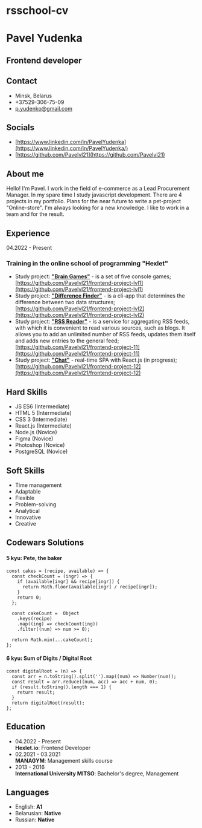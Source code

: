 # rsschool-cv

# Pavel Yudenka

## Frontend developer

## Contact
* Minsk, Belarus
* +37529-306-75-09
* [p.yudenko@gmail.com](mailto:p.yudenko@gmail.com)

## Socials
* [https://www.linkedin.com/in/PavelYudenka](https://www.linkedin.com/in/PavelYudenka/)
* [https://github.com/Pavelvl21](https://github.com/Pavelvl21)

## About me
Hello! I'm Pavel. I work in the field of e-commerce as a Lead Procurement Manager. In my spare time I study javascript development. There are 4 projects in my portfolio. Plans for the near future to write a pet-project "Online-store". I'm always looking for a new knowledge. I like to work in a team and for the result.

## Experience
04.2022 - Present
### Training in the online school of programming "Hexlet"
* Study project: [**"Brain Games"**](https://github.com/Pavelvl21/frontend-project-lvl1) - is a set of five console games;  
[https://github.com/Pavelvl21/frontend-project-lvl1](https://github.com/Pavelvl21/frontend-project-lvl1)
* Study project: [**"Difference Finder"**](https://github.com/Pavelvl21/frontend-project-lvl2) - is a cli-app that determines the difference between two data structures;  
[https://github.com/Pavelvl21/frontend-project-lvl2](https://github.com/Pavelvl21/frontend-project-lvl2)
* Study project: [**"RSS Reader"**](https://github.com/Pavelvl21/frontend-project-11) - is a service for aggregating RSS feeds, with which it is convenient to read various sources, such as blogs. It allows you to add an unlimited number of RSS feeds, updates them itself and adds new entries to the general feed;
[https://github.com/Pavelvl21/frontend-project-11](https://github.com/Pavelvl21/frontend-project-11)
* Study project: [**"Chat"**](https://github.com/Pavelvl21/frontend-project-12) - real-time SPA with React.js (in progress);  
[https://github.com/Pavelvl21/frontend-project-12](https://github.com/Pavelvl21/frontend-project-12)  

## Hard Skills
* JS ES6 (Intermediate)
* HTML 5 (Intermediate)
* CSS 3 (Intermediate)
* React.js (Intermediate)
* Node.js (Novice)
* Figma (Novice)
* Photoshop (Novice)
* PostgreSQL (Novice)

## Soft Skills
* Time management
* Adaptable
* Flexible
* Problem-solving
* Analytical
* Innovative
* Creative

## Codewars Solutions
#### 5 kyu: Pete, the baker
```
const cakes = (recipe, available) => {
  const checkCount = (ingr) => {
    if (available[ingr] && recipe[ingr]) {
      return Math.floor(available[ingr] / recipe[ingr]);
    }
    return 0;
  };
  
  const cakeCount =  Object
    .keys(recipe)
    .map((ing) => checkCount(ing))
    .filter((num) => num >= 0);
  
  return Math.min(...cakeCount);
};
```
#### 6 kyu: Sum of Digits / Digital Root
```
const digitalRoot = (n) => {
  const arr = n.toString().split('').map((num) => Number(num));
  const result = arr.reduce((num, acc) => acc + num, 0);
  if (result.toString().length === 1) {
    return result;
  }
  return digitalRoot(result);
};
```
## Education
* 04.2022 - Present  
**Hexlet.io**: Frontend Developer
* 02.2021 - 03.2021  
**MANAGYM**: Management skills course
* 2013 - 2016  
**International University MITSO**: Bachelor's degree, Management

## Languages
* English: **A1**
* Belarusian: **Native**
* Russian: **Native**
